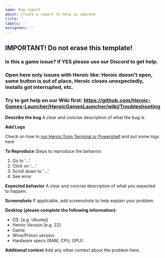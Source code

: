 ```yaml
---
name: Bug report
about: Create a report to help us improve
title: ''
labels: ''
assignees: ''
---
```


## IMPORTANT! Do not erase this template!

### Is this a game issue? If YES please use our Discord to get help.

### Open here only issues with Heroic like: Heroic doesn't open, some button is out of place, Heroic closes unexpectedly, installs got interrupted, etc.

### Try to get help on our Wiki first: https://github.com/Heroic-Games-Launcher/HeroicGamesLauncher/wiki/Troubleshooting

**Describe the bug**
A clear and concise description of what the bug is.

**Add Logs**

Check on how to [run Heroic from Terminal or Powershell](https://github.com/Heroic-Games-Launcher/HeroicGamesLauncher/wiki/Troubleshooting#running-heroic-from-terminalpowershell-to-debug-errors) and put some logs here

**To Reproduce**
Steps to reproduce the behavior:

1. Go to '...'
2. Click on '....'
3. Scroll down to '....'
4. See error

**Expected behavior**
A clear and concise description of what you expected to happen.

**Screenshots**
If applicable, add screenshots to help explain your problem.

**Desktop (please complete the following information):**

- OS: [e.g. Ubuntu]
- Heroic Version [e.g. 22]
- Game:
- Wine/Proton version:
- Hardware specs (RAM, CPU, GPU):

**Additional context**
Add any other context about the problem here.
